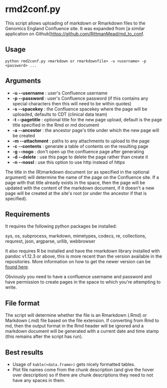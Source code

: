 # rmd2conf.py

This script allows uploading of markdown or Rmarkdown files to the Genomics England Confluence site. It was expanded from [a similar application on Github]<https://github.com/RittmanMead/md_to_conf>.

## Usage

`python rmd2conf.py <markdown or rmarkdownfile> -u <username> -p <password> ...`

## Arguments

  * **-u --username** : user's Confluence username
  * **-p --password** : user's Confluence password (if this contains any special characters then this will need to be within quotes)
  * **-s --spacekey** : the Confluence spacekey where the page will be uploaded, defaults to CDT (clinical data team)
  * **-t --pagetitle** : optional title for the new page upload, default is the page title specified in the Rmd or md document
  * **-a --ancestor** : the ancestor page's title under which the new page will be created
  * **-m --attachment** : paths to any attachments to upload to the page
  * **-c --contents** : generate a table of contents on the resulting page
  * **-g --nogo** : don't open up the confluence page after generating
  * **-d --delete** : use this page to delete the page rather than create it
  * **-n --nossl** : use this option to use http instead of https
  
The title in the (R)markdown document (or as specified in the optional argument) will determine the name of the page on the Confluence site. If a page with that title already exists in the space, then the page will be updated with the content of the markdown document, if it doesn't a new page will be created at the site's root (or under the ancestor if that is specified).

## Requirements

It requires the following python packages be installed:

  sys, os, subprocess, markdown, mimetypes, codecs, re, collections, requrest, json, argparse, urllib, webbrowser
  
It also requires R be installed and have the rmarkdown library installed with pandoc v1.12.3 or above, this is more recent than the version available in the repositories. More information on how to get the newer version can be [found here](https://github.com/rstudio/rmarkdown/blob/master/PANDOC.md).

Obviously you need to have a confluence username and password and have permission to create pages in the space to which you're attempting to write.

## File format

The script will determine whether the file is an Rmarkdown (.Rmd) or Markdown (.md) file based on the file extension. If converting from Rmd to md, then the output format in the Rmd header will be ignored and a markdown document will be generated with a current date and time stamp (this remains after the script has run).

## Best results

* Usage of `kable(<data.frame>)` gets nicely formatted tables.
* Plot file names come from the chunk description (and give the hover over description) so if there are chunk descriptions they need to not have any spaces in them.
